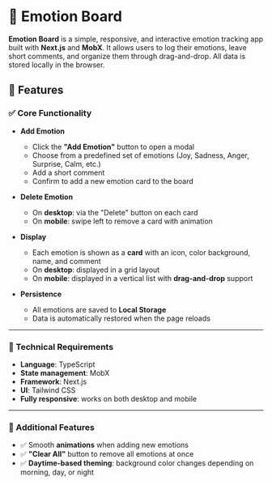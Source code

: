 # 🧠 Emotion Board

**Emotion Board** is a simple, responsive, and interactive emotion tracking app built with **Next.js** and **MobX**. It allows users to log their emotions, leave short comments, and organize them through drag-and-drop. All data is stored locally in the browser.

## 🚀 Features

### ✅ Core Functionality

- **Add Emotion**  
  - Click the **"Add Emotion"** button to open a modal
  - Choose from a predefined set of emotions (Joy, Sadness, Anger, Surprise, Calm, etc.)
  - Add a short comment
  - Confirm to add a new emotion card to the board

- **Delete Emotion**  
  - On **desktop**: via the "Delete" button on each card  
  - On **mobile**: swipe left to remove a card with animation

- **Display**  
  - Each emotion is shown as a **card** with an icon, color background, name, and comment  
  - On **desktop**: displayed in a grid layout  
  - On **mobile**: displayed in a vertical list with **drag-and-drop** support

- **Persistence**  
  - All emotions are saved to **Local Storage**
  - Data is automatically restored when the page reloads

---

### 🧰 Technical Requirements

- **Language**: TypeScript
- **State management**: MobX
- **Framework**: Next.js
- **UI**: Tailwind CSS
- **Fully responsive**: works on both desktop and mobile

---

### 🎁 Additional Features

- ✅ Smooth **animations** when adding new emotions
- ✅ **"Clear All"** button to remove all emotions at once
- ✅ **Daytime-based theming**: background color changes depending on morning, day, or night


